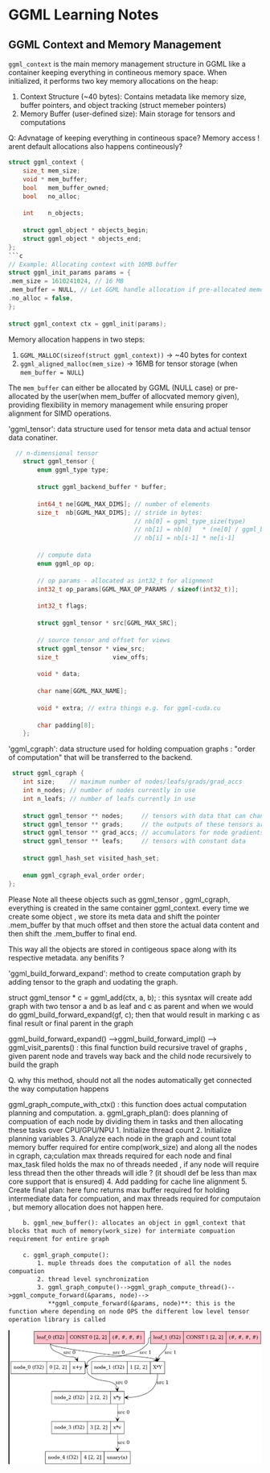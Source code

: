 # GGML Learning Notes

## GGML Context and Memory Management

`ggml_context` is the main memory management structure in GGML like a container keeping everything in contineous memory space. When initialized, it performs two key memory allocations on the heap:

   1. Context Structure (~40 bytes): Contains metadata like memory size, buffer pointers, and object tracking (struct memeber pointers)
   2. Memory Buffer (user-defined size): Main storage for tensors and computations

Q: Advnatage of keeping everything in contineous space? Memory access ! arent default allocations also happens contineously? 

```c
struct ggml_context {
    size_t mem_size;
    void * mem_buffer;
    bool   mem_buffer_owned;
    bool   no_alloc;

    int    n_objects;

    struct ggml_object * objects_begin;
    struct ggml_object * objects_end;
};
```c
// Example: Allocating context with 16MB buffer
struct ggml_init_params params = {
.mem_size = 1610241024, // 16 MB
.mem_buffer = NULL, // Let GGML handle allocation if pre-allocated memory by user then privider buffer_pointer
.no_alloc = false,
};

struct ggml_context ctx = ggml_init(params);
```


Memory allocation happens in two steps:
1. `GGML_MALLOC(sizeof(struct ggml_context))` → ~40 bytes for context
2. `ggml_aligned_malloc(mem_size)` → 16MB for tensor storage (when `mem_buffer = NULL`)

The `mem_buffer` can either be allocated by GGML (NULL case) or pre-allocated by the user(when mem_buffer of allocvated memory given), providing flexibility in memory management while ensuring proper alignment for SIMD operations.


'ggml_tensor': data structure used for tensor meta data and actual tensor data conatiner.

```c
  // n-dimensional tensor
    struct ggml_tensor {
        enum ggml_type type;

        struct ggml_backend_buffer * buffer;

        int64_t ne[GGML_MAX_DIMS]; // number of elements
        size_t  nb[GGML_MAX_DIMS]; // stride in bytes:
                                   // nb[0] = ggml_type_size(type)
                                   // nb[1] = nb[0]   * (ne[0] / ggml_blck_size(type)) + padding
                                   // nb[i] = nb[i-1] * ne[i-1]

        // compute data
        enum ggml_op op;

        // op params - allocated as int32_t for alignment
        int32_t op_params[GGML_MAX_OP_PARAMS / sizeof(int32_t)];

        int32_t flags;

        struct ggml_tensor * src[GGML_MAX_SRC];

        // source tensor and offset for views
        struct ggml_tensor * view_src;
        size_t               view_offs;

        void * data;

        char name[GGML_MAX_NAME];

        void * extra; // extra things e.g. for ggml-cuda.cu

        char padding[8];
    };  

```

'ggml_cgraph': data structure used for holding compuation graphs : "order of computation" that will be transferred to the backend.


```c
 struct ggml_cgraph {
    int size;    // maximum number of nodes/leafs/grads/grad_accs
    int n_nodes; // number of nodes currently in use
    int n_leafs; // number of leafs currently in use

    struct ggml_tensor ** nodes;     // tensors with data that can change if the graph is evaluated
    struct ggml_tensor ** grads;     // the outputs of these tensors are the gradients of the nodes
    struct ggml_tensor ** grad_accs; // accumulators for node gradients
    struct ggml_tensor ** leafs;     // tensors with constant data

    struct ggml_hash_set visited_hash_set;

    enum ggml_cgraph_eval_order order;
};
```

Please Note all theese objects such as ggml_tensor , ggml_cgraph, everything is created in the same container ggml_context. every time we create some object , we store its meta data and shift the pointer .mem_buffer by that much offset and then store the actual data content and then shift the .mem_buffer to final end. 

This way all the objects are stored in contigeous space along with its respective metadata. any benifits ?

'ggml_build_forward_expand': method to create computation graph by adding tensor to the graph and uodating the graph.


struct ggml_tensor * c = ggml_add(ctx, a, b); : this sysntax will create add graph with two tensor a and b as leaf and c as parent and when we would do  ggml_build_forward_expand(gf, c); then that would result in marking c as final result or final parent in the graph

ggml_build_forward_expand() -->ggml_build_forward_impl() --> ggml_visit_parents() : this final function build recursive travel of graphs , given parent node and travels way back and the child node recursively to build the graph

Q. why this method, should not all the nodes automatically get connected the way computation happens


ggml_graph_compute_with_ctx() : this function does actual computation planning and computation. 
        a. ggml_graph_plan(): does planning of compuation of each node by dividing them in tasks and then allocating these tasks over CPU/GPU/NPU
            1. Initialize thread count
            2. Initialize planning variables
            3. Analyze each node in the graph and count total memory buffer required for entire comp(work_size) and along all the nodes in cgraph, ca;culation max threads required for each node and final max_task filed holds the max no of threads needed , if any node will require less thread then the other threads will idle ? (it shoudl def be less than max core support that is ensured)
            4. Add padding for cache line alignment
            5. Create final plan: here func returns max buffer required for holding intermediate data for compuation, and max threads required for computaion , but memory allocation does not happen here.


        b. ggml_new_buffer(): allocates an object in ggml_context that blocks that much of memory(work_size) for intermiate compuation requirement for entire graph

        c. ggml_graph_compute(): 
            1. muple threads does the computation of all the nodes compuation 
            2. thread level synchronization 
            3. ggml_graph_compute()-->ggml_graph_compute_thread()-->ggml_compute_forward(&params, node)-->
               **ggml_compute_forward(&params, node)**: this is the function where depending on node OPS the different low level tensor operation library is called



![alt text](image.png)
